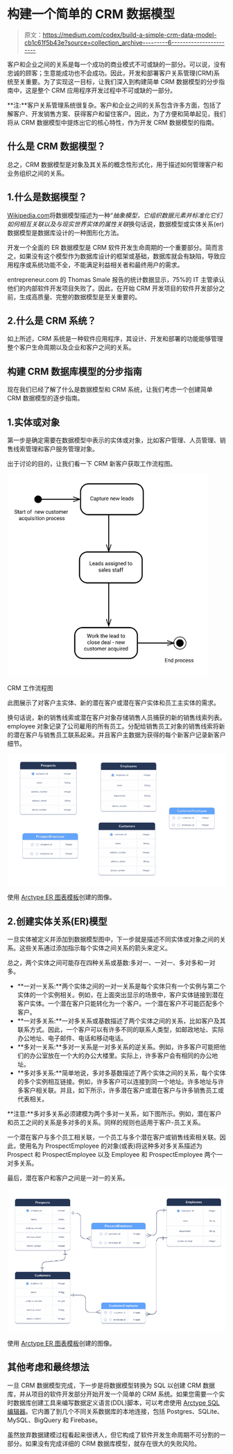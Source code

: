 # 构建一个简单的 CRM 数据模型

> 原文：<https://medium.com/codex/build-a-simple-crm-data-model-cb1c61f5b43e?source=collection_archive---------6----------------------->

客户和企业之间的关系是每一个成功的商业模式不可或缺的一部分。可以说，没有忠诚的顾客；生意能成功也不会成功。因此，开发和部署客户关系管理(CRM)系统至关重要。为了实现这一目标，让我们深入到构建简单 CRM 数据模型的分步指南中，这是整个 CRM 应用程序开发过程中不可或缺的一部分。

**注:**客户关系管理系统很复杂。客户和企业之间的关系包含许多方面，包括了解客户、开发销售方案、获得客户和留住客户。因此，为了方便和简单起见，我们将从 CRM 数据模型中提炼出它的核心特性，作为开发 CRM 数据模型的指南。

## 什么是 CRM 数据模型？

总之，CRM 数据模型是对象及其关系的概念性形式化，用于描述如何管理客户和业务组织之间的关系。

## 1.什么是数据模型？

[Wikipedia.com](https://en.wikipedia.org/wiki/Data_model)将数据模型描述为一种“*抽象模型，它组织数据元素并标准化它们如何相互关联以及与现实世界实体的属性关联*换句话说，数据模型或实体关系(er)数据模型是数据库设计的一种图形化方法。

开发一个全面的 ER 数据模型是 CRM 软件开发生命周期的一个重要部分。简而言之，如果没有这个模型作为数据库设计的框架或基础，数据库就会有缺陷，导致应用程序或系统功能不全，不能满足利益相关者和最终用户的需求。

entrepreneur.com 的 Thomas Smale 报告的统计数据显示，75%的 IT 主管承认他们的内部软件开发项目失败了。因此，在开始 CRM 开发项目的软件开发部分之前，生成高质量、完整的数据模型是至关重要的。

## 2.什么是 CRM 系统？

如上所述，CRM 系统是一种软件应用程序，其设计、开发和部署的功能能够管理整个客户生命周期以及企业和客户之间的关系。

## 构建 CRM 数据库模型的分步指南

现在我们已经了解了什么是数据模型和 CRM 系统，让我们考虑一个创建简单 CRM 数据模型的逐步指南。

## 1.实体或对象

第一步是确定需要在数据模型中表示的实体或对象，比如客户管理、人员管理、销售线索管理和客户服务管理对象。

出于讨论的目的，让我们看一下 CRM 新客户获取工作流程图。

![](img/08b1cdccd6ae049dbedf5025dc46ab3f.png)

CRM 工作流程图

此图展示了对客户主实体、新的潜在客户或潜在客户实体和员工主实体的需求。

换句话说，新的销售线索或潜在客户对象存储销售人员捕获的新的销售线索列表。employee 对象记录了公司雇用的所有员工。分配给销售员工对象的销售线索将新的潜在客户与销售员工联系起来。并且客户主数据为获得的每个新客户记录新客户细节。

![](img/3f6b3e30fca3ed45efaa6f2266f3ae09.png)

使用 [Arctype ER 图表模板](https://arctype.com/blog/erd-builder/)创建的图像。

## 2.创建实体关系(ER)模型

一旦实体被定义并添加到数据模型图中，下一步就是描述不同实体或对象之间的关系。这些关系通过添加指示每个实体之间关系的箭头来定义。

总之，两个实体之间可能存在四种关系或基数:多对一、一对一、多对多和一对多。

*   **一对一关系:**两个实体之间的一对一关系是每个实体只有一个实例与第二个实体的一个实例相关。例如，在上面突出显示的场景中，客户实体链接到潜在客户实体。一个潜在客户只能转化为一个客户。一个潜在客户不可能匹配多个客户。
*   **一对多关系:**一对多关系或基数描述了两个实体之间的关系，比如客户及其联系方式。因此，一个客户可以有许多不同的联系人类型，如邮政地址、实际办公地址、电子邮件、电话和移动电话。
*   **多对一关系:**多对一关系是一对多关系的逆关系。例如，许多客户可能把他们的办公室放在一个大的办公大楼里。实际上，许多客户会有相同的办公地址。
*   **多对多关系:**简单地说，多对多基数描述了两个实体之间的关系，每个实体的多个实例相互链接。例如，许多客户可以连接到同一个地址。许多地址与许多客户相关联。并且，如下所示，许多潜在客户或潜在客户与许多销售员工或代表相关。

**注意:**多对多关系必须建模为两个多对一关系，如下图所示。例如，潜在客户和员工之间的关系是多对多的关系。同样的规则也适用于客户-员工关系。

一个潜在客户与多个员工相关联，一个员工与多个潜在客户或销售线索相关联。因此，使用名为 ProspectEmployee 的对象(或表)将这种多对多关系描述为 Prospect 和 ProspectEmployee 以及 Employee 和 ProspectEmployee 两个一对多关系。

最后，潜在客户和客户之间是一对一的关系。

![](img/1be4afa32da423346090eb0ab92b3248.png)

使用 [Arctype ER 图表模板](https://arctype.com/blog/erd-builder/)创建的图像。

## 其他考虑和最终想法

一旦 CRM 数据模型完成，下一步是将数据模型转换为 SQL 以创建 CRM 数据库，并从项目的软件开发部分开始开发一个简单的 CRM 系统。如果您需要一个实时数据库创建工具来编写数据定义语言(DDL)脚本，可以考虑使用 [Arctype SQL 编辑器](https://www.arctype.com)。它内置了到几个不同关系数据库的本地连接，包括 Postgres、SQLite、MySQL、BigQuery 和 Firebase。

虽然放弃数据建模过程看起来很诱人，但它构成了软件开发生命周期不可分割的一部分。如果没有完成详细的 CRM 数据库模型，就存在很大的失败风险。